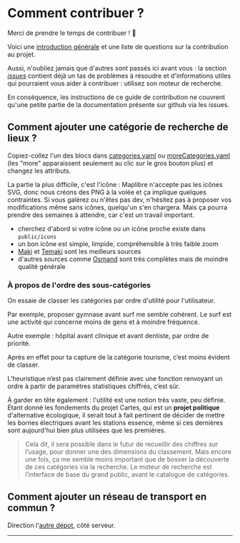# Comment contribuer ?

Merci de prendre le temps de contribuer ! 🎉

Voici une [introduction générale](https://github.com/cartesapp/cartes/issues/334) et une liste de questions sur la contribution au projet.

Aussi, n'oubliez jamais que d'autres sont passés ici avant vous : la section _[issues](https://github.com/cartesapp/cartes/issues)_ contient déjà un tas de problèmes à résoudre et d'informations utiles qui pourraient vous aider à contribuer : utilisez son moteur de recherche.

En conséquence, les instructions de ce guide de contribution ne couvrent qu'une petite partie de la documentation présente sur github via les issues.

## Comment ajouter une catégorie de recherche de lieux ?

Copiez-collez l'un des blocs dans [categories.yaml](https://github.com/cartesapp/cartes/blob/master/app/categories.yaml) ou [moreCategories.yaml](https://github.com/cartesapp/cartes/blob/master/app/moreCategories.yaml) (les "more" apparaissent seulement au clic sur le gros bouton plus) et changez les attributs.

La partie la plus difficile, c'est l'icône : Maplibre n'accepte pas les icônes SVG, donc nous créons des PNG à la volée et ça implique quelques contraintes. Si vous galérez ou n'êtes pas dev, n'hésitez pas à proposer vos modifications même sans icônes, quelqu'un s'en chargera. Mais ça pourra prendre des semaines à attendre, car c'est un travail important.

- cherchez d'abord si votre icône ou un icône proche existe dans `public/icons`
- un bon icône est simple, limpide, compréhensible à très faible zoom
- [Maki](https://github.com/mapbox/maki/tree/main/icons) et [Temaki](https://github.com/rapideditor/temaki/tree/main/icons) sont les meilleurs sources
- d'autres sources comme [Osmand](https://github.com/osmandapp/OsmAnd-resources/blob/master/icons/svg) sont très complètes mais de moindre qualité générale

### À propos de l'ordre des sous-catégories

On essaie de classer les catégories par ordre d'utilité pour l'utilisateur.

Par exemple, proposer gymnase avant surf me semble cohérent. Le surf est une activité qui concerne moins de gens et à moindre fréquence.

Autre exemple : hôpital avant clinique et avant dentiste, par ordre de priorité.

Après en effet pour ta capture de la catégorie tourisme, c’est moins évident de classer.

L’heuristique n’est pas clairement définie avec une fonction renvoyant un ordre à partir de paramètres statistiques chiffrés, c’est sûr.

À garder en tête également : l'utilité est une notion très vaste, peu définie. Étant donné les fondements du projet Cartes, qui est un **projet politique** d'alternative écologique, il serait tout à fait pertinent de décider de mettre les bornes électriques avant les stations essence, même si ces dernières sont aujourd'hui bien plus utilisées que les premières.

> Cela dit, il sera possible dans le futur de recueillir des chiffres sur l’usage, pour donner une des dimensions du classement. Mais encore une fois, ça me semble moins important que de bosser la découverte de ces catégories via la recherche. Le moteur de recherche est l’interface de base du grand public, avant le catalogue de catégories.

## Comment ajouter un réseau de transport en commun ?

Direction l'[autre dépot](https://github.com/cartesapp/serveur), côté serveur.

---
